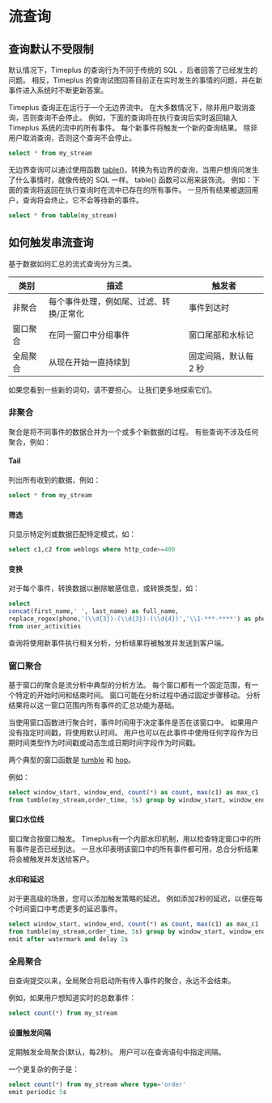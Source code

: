 # 流查询

## 查询默认不受限制

默认情况下，Timeplus 的查询行为不同于传统的 SQL ，后者回答了已经发生的问题。 相反，Timeplus 的查询试图回答目前正在实时发生的事情的问题，并在新事件进入系统时不断更新答案。

Timeplus 查询正在运行于一个无边界流中。 在大多数情况下，除非用户取消查询，否则查询不会停止。 例如，下面的查询将在执行查询后实时返回输入 Timeplus 系统的流中的所有事件。 每个新事件将触发一个新的查询结果。 除非用户取消查询，否则这个查询不会停止。

```sql
select * from my_stream
```

无边界查询可以通过使用函数 [table()](functions_for_streaming#table)，转换为有边界的查询，当用户想询问发生了什么事情时，就像传统的 SQL 一样。 table() 函数可以用来装饰流。 例如：下面的查询将返回在执行查询时在流中已存在的所有事件。 一旦所有结果被退回用户，查询将会终止，它不会等待新的事件。

```sql
select * from table(my_stream)
```

## 如何触发串流查询

基于数据如何汇总的流式查询分为三类。

| 类别   | 描述                   | 触发者          |
| ---- | -------------------- | ------------ |
| 非聚合  | 每个事件处理，例如尾、过滤、转换/正常化 | 事件到达时        |
| 窗口聚合 | 在同一窗口中分组事件           | 窗口尾部和水标记     |
| 全局聚合 | 从现在开始一直持续到           | 固定间隔，默认每 2 秒 |

如果您看到一些新的词句，请不要担心。 让我们更多地探索它们。

### 非聚合

聚合是将不同事件的数据合并为一个或多个新数据的过程。 有些查询不涉及任何聚合，例如：

#### Tail

列出所有收到的数据，例如：

```sql
select * from my_stream
```

#### 筛选

只显示特定列或数据匹配特定模式，如：

```sql
select c1,c2 from weblogs where http_code>=400
```

#### 变换

对于每个事件，转换数据以删除敏感信息，或转换类型，如：

```sql
select 
concat(first_name,' ', last_name) as full_name,
replace_regex(phone,'(\\d{3})-(\\d{3})-(\\d{4})','\\1-***-****') as phone 
from user_activities
```


查询将使用新事件执行相关分析，分析结果将被触发并发送到客户端。

### 窗口聚合

基于窗口的聚合是流分析中典型的分析方法。 每个窗口都有一个固定范围，有一个特定的开始时间和结束时间。 窗口可能在分析过程中通过固定步骤移动。 分析结果将以这一窗口范围内所有事件的汇总功能为基础。

当使用窗口函数进行聚合时，事件时间用于决定事件是否在该窗口中。 如果用户没有指定时间戳，将使用默认时间。 用户也可以在此事件中使用任何字段作为日期时间类型作为时间戳或动态生成日期时间字段作为时间戳。

两个典型的窗口函数是 [tumble](functions_for_streaming#tumble) 和 [hop](functions_for_streaming#hop)。

例如：

```sql
select window_start, window_end, count(*) as count, max(c1) as max_c1
from tumble(my_stream,order_time, 5s) group by window_start, window_end
```

#### 窗口水位线

窗口聚合按窗口触发。 Timeplus有一个内部水印机制，用以检查特定窗口中的所有事件是否已经到达。 一旦水印表明该窗口中的所有事件都可用，总合分析结果将会被触发并发送给客户。

#### 水印和延迟

对于更高级的场景，您可以添加触发策略的延迟。 例如添加2秒的延迟，以便在每个时间窗口中考虑更多的延迟事件。

```sql
select window_start, window_end, count(*) as count, max(c1) as max_c1
from tumble(my_stream,order_time, 5s) group by window_start, window_end
emit after watermark and delay 2s
```

### 全局聚合

自查询提交以来，全局聚合将启动所有传入事件的聚合，永远不会结束。

例如，如果用户想知道实时的总数事件：

```sql
select count(*) from my_stream
```

#### 设置触发间隔

定期触发全局聚合(默认，每2秒)。 用户可以在查询语句中指定间隔。

一个更复杂的例子是：

```sql
select count(*) from my_stream where type='order'
emit periodic 5s
```



